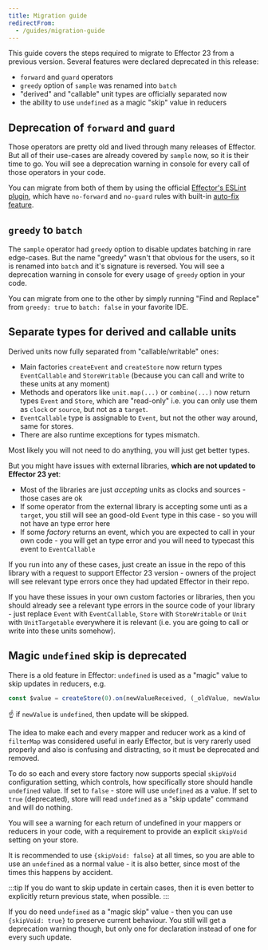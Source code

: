 ```yaml
---
title: Migration guide
redirectFrom:
  - /guides/migration-guide
---
```


This guide covers the steps required to migrate to Effector 23 from a previous version.
Several features were declared deprecated in this release:

- `forward` and `guard` operators
- `greedy` option of `sample` was renamed into `batch`
- "derived" and "callable" unit types are officially separated now
- the ability to use `undefined` as a magic "skip" value in reducers

## Deprecation of `forward` and `guard`

Those operators are pretty old and lived through many releases of Effector.
But all of their use-cases are already covered by `sample` now, so it is their time to go. You will see a deprecation warning in console for every call of those operators in your code.

You can migrate from both of them by using the official [Effector's ESLint plugin](https://eslint.effector.dev/), which have `no-forward` and `no-guard` rules with built-in [auto-fix feature](https://eslint.org/docs/latest/use/command-line-interface#fix-problems).

## `greedy` to `batch`

The `sample` operator had `greedy` option to disable updates batching in rare edge-cases.
But the name "greedy" wasn't that obvious for the users, so it is renamed into `batch` and it's signature is reversed.
You will see a deprecation warning in console for every usage of `greedy` option in your code.

You can migrate from one to the other by simply running "Find and Replace" from `greedy: true` to `batch: false` in your favorite IDE.

## Separate types for derived and callable units

Derived units now fully separated from "callable/writable" ones:

- Main factories `createEvent` and `createStore` now return types `EventCallable` and `StoreWritable` (because you can call and write to these units at any moment)
- Methods and operators like `unit.map(...)` or `combine(...)` now return types `Event` and `Store`, which are "read-only" i.e. you can only use them as `clock` or `source`, but not as a `target`.
- `EventCallable` type is assignable to `Event`, but not the other way around, same for stores.
- There are also runtime exceptions for types mismatch.

Most likely you will not need to do anything, you will just get better types.

But you might have issues with external libraries, **which are not updated to Effector 23 yet**:

- Most of the libraries are just _accepting_ units as clocks and sources - those cases are ok
- If some operator from the external library is accepting some unti as a `target`, you still will see an good-old `Event` type in this case - so you will not have an type error here
- If some _factory_ returns an event, which you are expected to call in your own code - you will get an type error and you will need to typecast this event to `EventCallable`

If you run into any of these cases, just create an issue in the repo of this library with a request to support Effector 23 version - owners of the project will see relevant type errors once they had updated Effector in their repo.

If you have these issues in your own custom factories or libraries, then you should already see a relevant type errors in the source code of your library - just replace `Event` with `EventCallable`, `Store` with `StoreWritable` or `Unit` with `UnitTargetable` everywhere it is relevant (i.e. you are going to call or write into these units somehow).

## Magic `undefined` skip is deprecated

There is a old feature in Effector: `undefined` is used as a "magic" value to skip updates in reducers, e.g.

```ts
const $value = createStore(0).on(newValueReceived, (_oldValue, newValue) => newValue);
```

:point_up: if `newValue` is `undefined`, then update will be skipped.

The idea to make each and every mapper and reducer work as a kind of `filterMap` was considered useful in early Effector, but is very rarerly used properly and also is confusing and distracting, so it must be deprecated and removed.

To do so each and every store factory now supports special `skipVoid` configuration setting, which controls, how specifically store should handle `undefined` value. If set to `false` - store will use `undefined` as a value.
If set to `true` (deprecated), store will read `undefined` as a "skip update" command and will do nothing.

You will see a warning for each return of undefined in your mappers or reducers in your code, with a requirement to provide an explicit `skipVoid` setting on your store.

It is recommended to use `{skipVoid: false}` at all times, so you are able to use an `undefined` as a normal value - it is also better, since most of the times this happens by accident.

:::tip
If you do want to skip update in certain cases, then it is even better to explicitly return previous state, when possible.
:::

If you do need `undefined` as a "magic skip" value - then you can use `{skipVoid: true}` to preserve current behaviour. You still will get a deprecation warning though, but only one for declaration instead of one for every such update.
